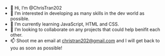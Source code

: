 - 👋 Hi, I’m @ChrisTran202
- 👀 I’m interested in developing as many skills in the dev world as possible.
- 🌱 I’m currently learning JavaScript, HTML and CSS.
- 💞️ I’m looking to collaborate on any projects that could help benifit each other.
- 📫 Shoot me an email at christran202@gmail.com and I will get back to you as soon as possible!

<!---
ChrisTran202/ChrisTran202 is a ✨ special ✨ repository because its `README.md` (this file) appears on your GitHub profile.
You can click the Preview link to take a look at your changes.
--->
